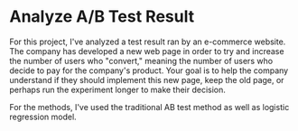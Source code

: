# Analyze A/B Test Result

For this project, I've analyzed a test result ran by an e-commerce website. The company has developed a new web page in order to try and increase the number of users who "convert," meaning the number of users who decide to pay for the company's product. Your goal is to help the company understand if they should implement this new page, keep the old page, or perhaps run the experiment longer to make their decision.

For the methods, I've used the traditional AB test method as well as logistic regression model.